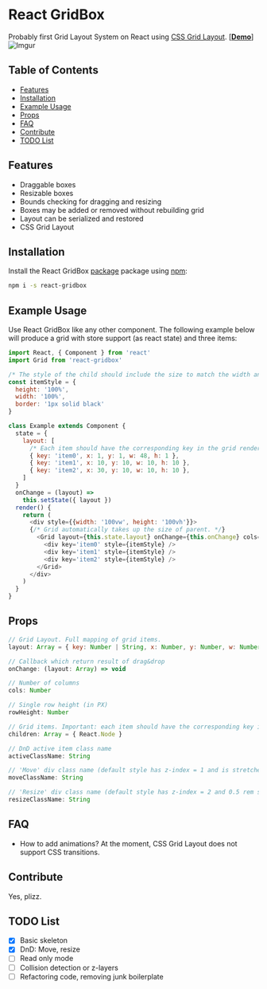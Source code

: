 # React GridBox
Probably first Grid Layout System on React using [CSS Grid Layout](https://css-tricks.com/snippets/css/complete-guide-grid/).
[**[Demo](https://ku8ar.github.io/react-gridbox)**]
![Imgur](http://i.imgur.com/iKFBaT1.gif)

## Table of Contents
- [Features](#features)
- [Installation](#installation)
- [Example Usage](#example-usage)
- [Props](#props)
- [FAQ](#faq)
- [Contribute](#contribute)
- [TODO List](#todo-list)

## Features
* Draggable boxes
* Resizable boxes
* Bounds checking for dragging and resizing
* Boxes may be added or removed without rebuilding grid
* Layout can be serialized and restored
* CSS Grid Layout

## Installation
Install the React GridBox [package](https://www.npmjs.org/package/react-gridbox) package using [npm](https://www.npmjs.com/):

```bash
npm i -s react-gridbox
```

## Example Usage
Use React GridBox like any other component. The following example below will produce a grid with store support (as react state) and three items:
```javascript
import React, { Component } from 'react'
import Grid from 'react-gridbox'

/* The style of the child should include the size to match the width and height imposed by the grid. */
const itemStyle = {
  height: '100%',
  width: '100%',
  border: '1px solid black'
}

class Example extends Component {
  state = {
    layout: [
      /* Each item should have the corresponding key in the grid render child. */
      { key: 'item0', x: 1, y: 1, w: 48, h: 1 },
      { key: 'item1', x: 10, y: 10, w: 10, h: 10 },
      { key: 'item2', x: 30, y: 10, w: 10, h: 10 },
    ]
  }
  onChange = (layout) =>
    this.setState({ layout })
  render() {
    return (
      <div style={{width: '100vw', height: '100vh'}}>
      {/* Grid automatically takes up the size of parent. */}
        <Grid layout={this.state.layout} onChange={this.onChange} cols={48} rowHeight={10}>
          <div key='item0' style={itemStyle} />
          <div key='item1' style={itemStyle} />
          <div key='item2' style={itemStyle} />
        </Grid>
      </div>
    )
  }
}
```

## Props
```javascript
// Grid Layout. Full mapping of grid items.
layout: Array = { key: Number | String, x: Number, y: Number, w: Number, h: Number }

// Callback which return result of drag&drop
onChange: (layout: Array) => void

// Number of columns
cols: Number

// Single row height (in PX)
rowHeight: Number

// Grid items. Important: each item should have the corresponding key in the layout
children: Array = { React.Node }

// DnD active item class name
activeClassName: String

// 'Move' div class name (default style has z-index = 1 and is stretched over the entire size of the grid item as transparent element)
moveClassName: String

// 'Resize' div class name (default style has z-index = 2 and 0.5 rem size)
resizeClassName: String

```

## FAQ
- How to add animations?
At the moment, CSS Grid Layout does not support CSS transitions.

## Contribute
Yes, plizz.

## TODO List
- [x] Basic skeleton
- [x] DnD: Move, resize
- [ ] Read only mode
- [ ] Collision detection or z-layers
- [ ] Refactoring code, removing junk boilerplate
